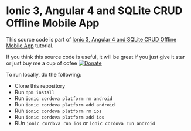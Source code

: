 # Ionic 3, Angular 4 and SQLite CRUD Offline Mobile App

This source code is part of [Ionic 3, Angular 4 and SQLite CRUD Offline Mobile App](https://www.djamware.com/post/59c53a1280aca768e4d2b143/ionic-3-angular-4-and-sqlite-crud-offline-mobile-app) tutorial.

If you think this source code is useful, it will be great if you just give it star or just buy me a cup of cofee [![Donate](https://img.shields.io/badge/Donate-PayPal-green.svg)](https://www.paypal.com/cgi-bin/webscr?cmd=_s-xclick&hosted_button_id=Q5WK24UVWUGBN)

To run locally, do the following:
* Clone this repository
* Run `npm install`
* Run `ionic cordova platform rm android`
* Run `ionic cordova platform add android`
* Run `ionic cordova platform rm ios`
* Run `ionic cordova platform add ios`
* RUn `ionic cordova run ios` or `ionic cordova run android`
